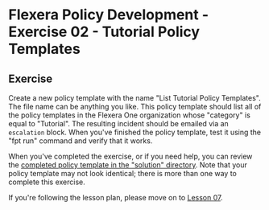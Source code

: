 # Flexera Policy Development - Exercise 02 - Tutorial Policy Templates

## Exercise

Create a new policy template with the name "List Tutorial Policy Templates". The file name can be anything you like. This policy template should list all of the policy templates in the Flexera One organization whose "category" is equal to "Tutorial". The resulting incident should be emailed via an `escalation` block. When you've finished the policy template, test it using the "fpt run" command and verify that it works.

When you've completed the exercise, or if you need help, you can review the [completed policy template in the "solution" directory](https://github.com/flexera-public/policy_engine_training/blob/main/exercises/exercises/02_tutorial_templates/solution/tutorial_templates.pt). Note that your policy template may not look identical; there is more than one way to complete this exercise.

If you're following the lesson plan, please move on to [Lesson 07](https://github.com/flexera-public/policy_engine_training/blob/main/lessons/07_pagination/README.md).
